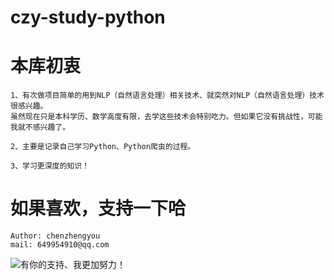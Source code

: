 # czy-study-python

# 本库初衷
    1、有次做项目简单的用到NLP（自然语言处理）相关技术、就突然对NLP（自然语言处理）技术很感兴趣。
    虽然现在只是本科学历、数学高度有限，去学这些技术会特别吃力。但如果它没有挑战性，可能我就不感兴趣了。

    2、主要是记录自己学习Python、Python爬虫的过程。

    3、学习更深度的知识！
 
# 如果喜欢，支持一下哈
    Author: chenzhengyou
    mail: 649954910@qq.com

![](https://github.com/andyczy/czy-study-python/blob/master/weixin.jpg "有你的支持、我更加努力！")

